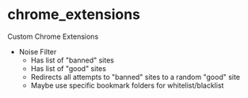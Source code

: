 # chrome_extensions
Custom Chrome Extensions

- Noise Filter
	- Has list of "banned" sites
	- Has list of "good" sites
	- Redirects all attempts to "banned" sites to a random "good" site
	- Maybe use specific bookmark folders for whitelist/blacklist